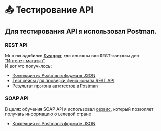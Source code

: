 # 📤 Тестирование API
## Для тестирования API я использовал Postman.  
### REST API
Мне понадобился [Swagger](https://qa.demoshopping.ru/api-docs/), где описаны все REST-запросы для ["Интенет-магазин"](https://qa.demoshopping.ru)  
И вот что получилось:
- [Коллекция из Postman в формате JSON](https://github.com/Larchenko-O/api/blob/main/DemoShopping.postman_collection.json)
- [Тест кейсы для проверки функционала REST API](https://github.com/Larchenko-O/api/blob/main/G8-API-Alexey%20Larchenko.pdf)
- [Результат прогона автотестов в Postman](https://github.com/Larchenko-O/api/blob/main/DemoShopping.postman_test_run.json)  
### SOAP API
В целях обучения SOAP API я использовал [сервис](http://webservices.oorsprong.org/websamples.countryinfo/CountryInfoService.wso?WSDL), который позволяет получать информацию о целевой стране  
- [Коллекция из Postman в формате JSON](https://github.com/Larchenko-O/api/blob/main/SOAP.postman_collection.json)

